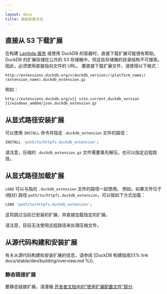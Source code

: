 ```yaml
---
---
layout: docu
title: 高级安装方法
---
```


## 直接从 S3 下载扩展

在构建 [Lambda 服务](https://aws.amazon.com/pm/lambda/) 或使用 DuckDB 的容器时，直接下载扩展可能很有帮助。
DuckDB 的扩展存储在公共的 S3 存储桶中，但这些存储桶的目录结构不可搜索。
因此，必须使用直接指向文件的 URL。
要直接下载扩展文件，请使用以下格式：

```text
http://extensions.duckdb.org/v⟨duckdb_version⟩/⟨platform_name⟩/⟨extension_name⟩.duckdb_extension.gz
```

例如：

```text
http://extensions.duckdb.org/v{{ site.current_duckdb_version }}/windows_amd64/json.duckdb_extension.gz
```

## 从显式路径安装扩展

可以使用 `INSTALL` 命令并指定 `.duckdb_extension` 文件的路径：

```sql
INSTALL 'path/to/httpfs.duckdb_extension';
```

请注意，压缩的 `.duckdb_extension.gz` 文件需要事先解压。也可以指定远程路径。

## 从显式路径加载扩展

`LOAD` 可以与指向 `.duckdb_extension` 文件的路径一起使用。
例如，如果文件位于 (相对) 路径 `path/to/httpfs.duckdb_extension`，可以按如下方式加载：

```sql
LOAD 'path/to/httpfs.duckdb_extension';
```

这将跳过当前已安装的扩展，并直接加载指定的扩展。

请注意，目前无法使用远程路径来处理压缩文件。

## 从源代码构建和安装扩展

有关从源代码构建和安装扩展的信息，请参阅 [DuckDB 构建指南]({% link docs/stable/dev/building/overview.md %}).

### 静态链接扩展

要静态链接扩展，请遵循 [开发者文档中的“使用扩展配置文件”部分](https://github.com/duckdb/duckdb/blob/main/extension/README.md#using-extension-config-files).
